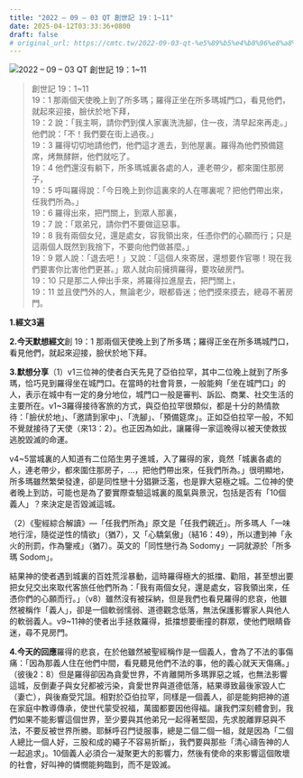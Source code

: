 ```yaml
---
title: "2022 – 09 – 03 QT 創世記 19：1~11"
date: 2025-04-12T03:33:36+0800
draft: false
# original_url: https://cmtc.tw/2022-09-03-qt-%e5%89%b5%e4%b8%96%e8%a8%98-19%ef%bc%9a111
---
```


![2022 – 09 – 03 QT 創世記 19：1\~11](/images/qt.jpg  "2022 – 09 – 03 QT 創世記 19：1\~11")

> 創世記 19：1\~11  
> 19：1 那兩個天使晚上到了所多瑪；羅得正坐在所多瑪城門口，看見他們，就起來迎接，臉伏於地下拜，  
> 19：2 說：「我主啊，請你們到僕人家裏洗洗腳，住一夜，清早起來再走。」他們說：「不！我們要在街上過夜。」  
> 19：3 羅得切切地請他們，他們這才進去，到他屋裏。羅得為他們預備筵席，烤無酵餅，他們就吃了。  
> 19：4 他們還沒有躺下，所多瑪城裏各處的人，連老帶少，都來圍住那房子，  
> 19：5 呼叫羅得說：「今日晚上到你這裏來的人在哪裏呢？把他們帶出來，任我們所為。」  
> 19：6 羅得出來，把門關上，到眾人那裏，  
> 19：7 說：「眾弟兄，請你們不要做這惡事。  
> 19：8 我有兩個女兒，還是處女，容我領出來，任憑你們的心願而行；只是這兩個人既然到我捨下，不要向他們做甚麼。」  
> 19：9 眾人說：「退去吧！」又說：「這個人來寄居，還想要作官哪！現在我們要害你比害他們更甚。」眾人就向前擁擠羅得，要攻破房門。  
> 19：10 只是那二人伸出手來，將羅得拉進屋去，把門關上，  
> 19：11 並且使門外的人，無論老少，眼都昏迷；他們摸來摸去，總尋不著房門。

**1.經文3遍**

**2.今天默想經文**創 19：1 那兩個天使晚上到了所多瑪；羅得正坐在所多瑪城門口，看見他們，就起來迎接，臉伏於地下拜。

**3.默想分享**（1）v1三位神的使者白天先見了亞伯拉罕，其中二位晚上就到了所多瑪，恰巧見到羅得坐在城門口。在當時的社會背景，一般能夠「坐在城門口」的人，表示在城中有一定的身分地位，城門口一般是審判、訴訟、商業、社交生活的主要所在。v1\~3羅得接待客旅的方式，與亞伯拉罕很類似，都是十分的熱情款待：「臉伏於地」、「邀請到家中」、「洗腳」、「預備筵席」。正如亞伯拉罕一般，不知不覺就接待了天使（來13：2）。也正因為如此，讓羅得一家這晚得以被天使救拔逃脫毀滅的命運。

v4\~5當城裏的人知道有二位陌生男子進城，入了羅得的家，竟然「城裏各處的人，連老帶少，都來圍住那房子，…，把他們帶出來，任我們所為。」很明顯地，所多瑪雖然繁榮發達，卻是同性戀十分猖獗泛濫，也是罪大惡極之城。二位神的使者晚上到訪，可能也是為了要實際查驗這城裏的風氣與景況，包括是否有「10個義人」？來決定是否毀滅這城。

（2）《聖經綜合解讀》—「任我們所為」原文是「任我們親近」。所多瑪人「一味地行淫，隨從逆性的情欲」（猶7），又「心驕氣傲」（結16：49），所以遭到神「永火的刑罰，作為鑒戒」（猶7）。英文的「同性戀行為 Sodomy」一詞就源於「所多瑪 Sodom」。

結果神的使者遇到城裏的百姓荒淫暴動，這時羅得極大的抵擋、勸阻，甚至想出要把女兒交出來取代客旅任他們所為：「我有兩個女兒，還是處女，容我領出來，任憑你們的心願而行。」（v8）雖然沒有被採納，但是我們也看見羅得的悲哀，他雖然被稱作「義人」，卻是一個軟弱懦弱、道德觀念低落，無法保護影響家人與他人的軟弱義人。v9\~11神的使者出手拯救羅得，抵擋想要衝撞的群眾，使他們眼睛昏迷，尋不見房門。

**4.今天的回應**羅得的悲哀，在於他雖然被聖經稱作是一個義人，會為了不法的事傷痛：「因為那義人住在他們中間，看見聽見他們不法的事，他的義心就天天傷痛。」（彼後2：8）但是羅得卻因為貪愛世界，不肯離開所多瑪罪惡之城，也無法影響這城，反倒妻子與女兒都被污染，貪愛世界與道德低落，結果導致最後家毀人亡（妻亡），與後裔受咒詛。相對於亞伯拉罕，同樣是一個義人，卻是能夠把神的道在家庭中教導傳承，使世代蒙受祝福，萬國都要因他得福。讓我們深刻體會到，我們如果不能影響這個世界，至少要與其他弟兄一起得著堅固，先求脫離罪惡與不法，不要反被世界所勝。耶穌呼召門徒服事，總是二個二個一組，就是因為「二個人總比一個人好，三股和成的繩子不容易折斷」，我們要與那些「清心禱告神的人一起追求」。10個義人必須合一凝聚更大的影響力，然後有使命的來影響這個敗壞的社會，好叫神的憐憫能夠臨到，而不是毀滅。